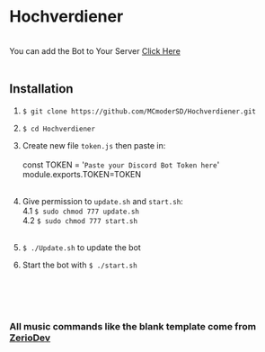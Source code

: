 # Hochverdiener
<br> You can add the Bot to Your Server [Click Here](https://discord.com/api/oauth2/authorize?client_id=954136734482989096&permissions=8&scope=bot)<br><br>
## Installation
1. `$ git clone https://github.com/MCmoderSD/Hochverdiener.git`
2. `$ cd Hochverdiener`
3. Create new file `token.js` then paste in:<br><br>
const TOKEN = '`Paste your Discord Bot Token here`'<br>
module.exports.TOKEN=TOKEN<br><br>

4. Give permission to `update.sh` and `start.sh`:<br>
	4.1 `$ sudo chmod 777 update.sh`<br>
	4.2 `$ sudo chmod 777 start.sh`<br><br>

5. `$ ./Update.sh` to update the bot<br>

6. Start the bot with `$ ./start.sh`<br><br><br><br><br>

### All music commands like the blank template come from [ZerioDev](https://github.com/ZerioDev/Music-bot "Zerio")
